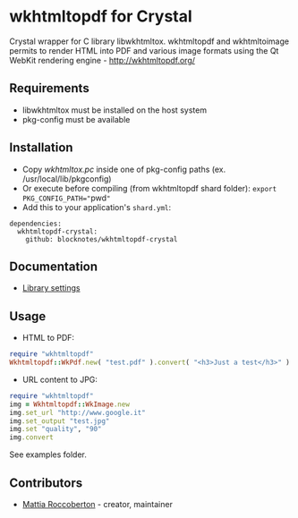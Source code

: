 # wkhtmltopdf for Crystal

Crystal wrapper for C library libwkhtmltox.
wkhtmltopdf and wkhtmltoimage permits to render HTML into PDF and various image formats using the Qt WebKit rendering engine - http://wkhtmltopdf.org/

## Requirements

- libwkhtmltox must be installed on the host system
- pkg-config must be available

## Installation

- Copy *wkhtmltox.pc* inside one of pkg-config paths (ex. /usr/local/lib/pkgconfig)
- Or execute before compiling (from wkhtmltopdf shard folder): `export PKG_CONFIG_PATH="`pwd`"`
- Add this to your application's `shard.yml`:

```
dependencies:
  wkhtmltopdf-crystal:
    github: blocknotes/wkhtmltopdf-crystal
```

## Documentation

- [Library settings](http://wkhtmltopdf.org/libwkhtmltox/pagesettings.html)

## Usage

- HTML to PDF:

```ruby
require "wkhtmltopdf"
Wkhtmltopdf::WkPdf.new( "test.pdf" ).convert( "<h3>Just a test</h3>" )
```

- URL content to JPG:

```ruby
require "wkhtmltopdf"
img = Wkhtmltopdf::WkImage.new
img.set_url "http://www.google.it"
img.set_output "test.jpg"
img.set "quality", "90"
img.convert
```

See examples folder.

## Contributors

- [Mattia Roccoberton](https://github.com/blocknotes) - creator, maintainer
